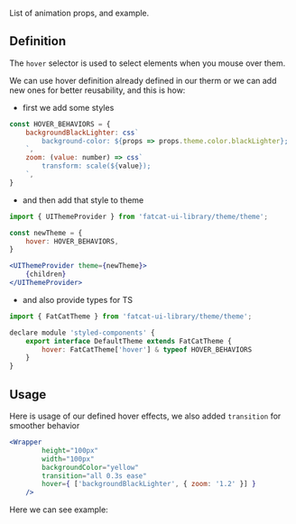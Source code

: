 List of animation props, and example.

## 	Definition

The `hover` selector is used to select elements when you mouse over them.

We can use hover definition already defined in our therm or we can add new ones for better reusability, and this is how:

- first we add some styles

```jsx
const HOVER_BEHAVIORS = {
	backgroundBlackLighter: css`
		background-color: ${props => props.theme.color.blackLighter};
	`,
	zoom: (value: number) => css`
		transform: scale(${value});
	`,
}
```
- and then add that style to theme

```jsx
import { UIThemeProvider } from 'fatcat-ui-library/theme/theme';

const newTheme = {
	hover: HOVER_BEHAVIORS,
}

<UIThemeProvider theme={newTheme}>
	{children}
</UIThemeProvider>
```

- and also provide types for TS

```jsx
import { FatCatTheme } from 'fatcat-ui-library/theme/theme';

declare module 'styled-components' {
	export interface DefaultTheme extends FatCatTheme {
		hover: FatCatTheme['hover'] & typeof HOVER_BEHAVIORS
	}
}
```

## Usage 

Here is usage of our defined hover effects, we also added `transition` for smoother behavior

```jsx
<Wrapper
		height="100px"
		width="100px"
		backgroundColor="yellow"
		transition="all 0.3s ease"
		hover={ ['backgroundBlackLighter', { zoom: '1.2' }] }
	/>
```

Here we can see example:
